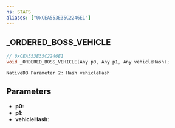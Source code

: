 ```yaml
---
ns: STATS
aliases: ["0xCEA553E35C2246E1"]
---
```

## _ORDERED_BOSS_VEHICLE

```c
// 0xCEA553E35C2246E1
void _ORDERED_BOSS_VEHICLE(Any p0, Any p1, Any vehicleHash);
```

```
NativeDB Parameter 2: Hash vehicleHash
```

## Parameters
* **p0**: 
* **p1**: 
* **vehicleHash**: 

